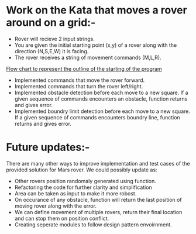 Work on the Kata that moves a rover around on a grid:-
====================================================

* Rover will recieve 2 input strings.
* You are given the initial starting point (x,y) of a rover along with the direction (N,S,E,W) it is facing.
* The rover receives a string of movement commands (M,L,R).

[Flow chart to represent the outline of the starting of the program](./flowchart.pdf)

* Implemented commands that move the rover forward.
* Implemented commands that turn the rover left/right.
* Implemented obstacle detection before each move to a new square. If a given sequence of commands encounters an obstacle, function returns and gives error.
* Implemented boundry limit detection before each move to a new square. If a given sequence of commands encounters boundry line, function returns and gives error.

Future updates:-
==============
There are many other ways to improve implementation and test cases of the provided solution for Mars rover. We could possibly update as:
* Other rovers position randomaly generated using function.
* Refactoring the code for further clarity and simplification
* Area can be taken as input to make it more robost.
* On occurance of any obstacle, function will return the last position of moving rover along with the error. 
* We can define movement of multiple rovers, return their final location and can stop them on position conflict.
* Creating seperate modules to follow design pattern envoirnment.